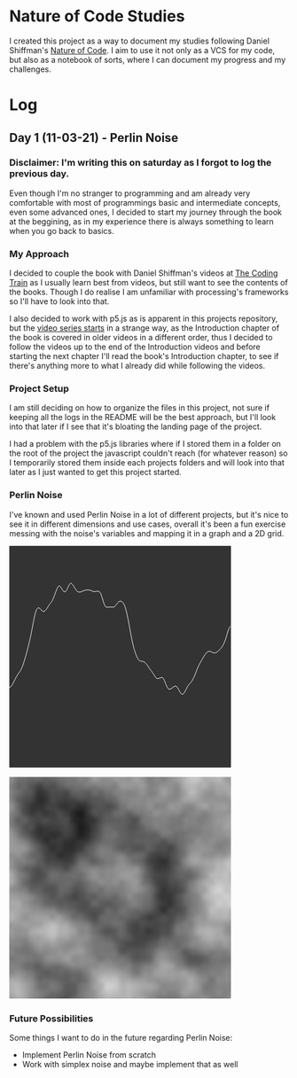 # Nature of Code Studies

I created this project as a way to document my studies following Daniel Shiffman's [Nature of Code](https://natureofcode.com/). I aim to use it not only as a VCS for my code, but also as a notebook of sorts, where I can document my progress and my challenges.

# Log

## Day 1 (11-03-21) - Perlin Noise
### Disclaimer: I'm writing this on saturday as I forgot to log the previous day.

Even though I'm no stranger to programming and am already very comfortable with most of programmings basic and intermediate concepts, even some advanced ones, I decided to start my journey through the book at the beggining, as in my experience there is always something to learn when you go back to basics.

### My Approach
I decided to couple the book with Daniel Shiffman's videos at [The Coding Train](https://www.youtube.com/channel/UCvjgXvBlbQiydffZU7m1_aw/featured) as I usually learn best from videos, but still want to see the contents of the books. Though I do realise I am unfamiliar with processing's frameworks so I'll have to look into that.

I also decided to work with p5.js as is apparent in this projects repository, but the [video series starts](https://www.youtube.com/playlist?list=PLRqwX-V7Uu6ZV4yEcW3uDwOgGXKUUsPOM) in a strange way, as the Introduction chapter of the book is covered in older videos in a different order, thus I decided to follow the videos up to the end of the Introduction videos and before starting the next chapter I'll read the book's Introduction chapter, to see if there's anything more to what I already did while following the videos.

### Project Setup
I am still deciding on how to organize the files in this project, not sure if keeping all the logs in the README will be the best approach, but I'll look into that later if I see that it's bloating the landing page of the project.

I had a problem with the p5.js libraries where if I stored them in a folder on the root of the project the javascript couldn't reach (for whatever reason) so I temporarily stored them inside each projects folders and will look into that later as I just wanted to get this project started.

### Perlin Noise
I've known and used Perlin Noise in a lot of different projects, but it's nice to see it in different dimensions and use cases, overall it's been a fun exercise messing with the noise's variables and mapping it in a graph and a 2D grid.

![A 2D graph of Perlin Noise over time](log/images/perlin_noise_2d_graph.png)

![A Smooth Perlin Noise Texture](log/images/perlin_smooth_texture.png)

### Future Possibilities
Some things I want to do in the future regarding Perlin Noise:

* Implement Perlin Noise from scratch
* Work with simplex noise and maybe implement that as well
